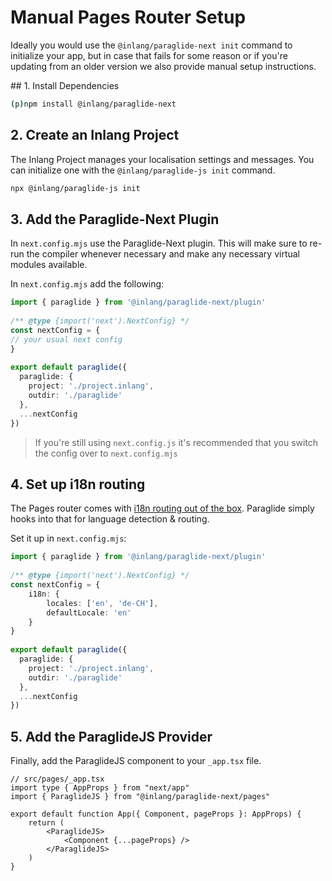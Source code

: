 # Manual Pages Router Setup

Ideally you would use the `@inlang/paraglide-next init` command to initialize your app, but in case that fails for some reason or if you're updating from an older version we also provide manual setup instructions. 

## 1. Install Dependencies

```bash
(p)npm install @inlang/paraglide-next
``` 

## 2. Create an Inlang Project

The Inlang Project manages your localisation settings and messages. You can initialize one with the `@inlang/paraglide-js init` command.

```bash
npx @inlang/paraglide-js init
```


## 3. Add the Paraglide-Next Plugin

In `next.config.mjs` use the Paraglide-Next plugin. This will make sure to re-run the compiler whenever necessary and make any necessary virtual modules available.

In `next.config.mjs` add the following:

```ts
import { paraglide } from '@inlang/paraglide-next/plugin'
 
/** @type {import('next').NextConfig} */
const nextConfig = {
// your usual next config
}
 
export default paraglide({
  paraglide: {
    project: './project.inlang',
    outdir: './paraglide'
  },
  ...nextConfig
})
```

> If you're still using `next.config.js` it's recommended that you switch the config over to `next.config.mjs`

## 4. Set up i18n routing

The Pages router comes with [i18n routing out of the box](https://nextjs.org/docs/pages/building-your-application/routing/internationalization). Paraglide simply hooks into that for language detection & routing. 

Set it up in `next.config.mjs`:

```ts
import { paraglide } from '@inlang/paraglide-next/plugin'
 
/** @type {import('next').NextConfig} */
const nextConfig = {
    i18n: {
        locales: ['en', 'de-CH'],
        defaultLocale: 'en'
    }
}
 
export default paraglide({
  paraglide: {
    project: './project.inlang',
    outdir: './paraglide'
  },
  ...nextConfig
})
```

## 5. Add the ParaglideJS Provider

Finally, add the ParaglideJS component to your `_app.tsx` file.

```tsx
// src/pages/_app.tsx
import type { AppProps } from "next/app"
import { ParaglideJS } from "@inlang/paraglide-next/pages"

export default function App({ Component, pageProps }: AppProps) {
	return (
		<ParaglideJS>
			<Component {...pageProps} />
		</ParaglideJS>
	)
}
```